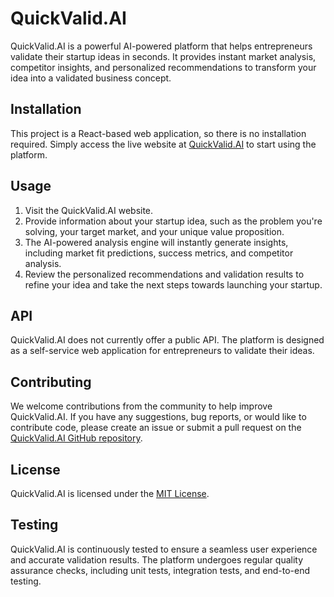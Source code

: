 # QuickValid.AI

QuickValid.AI is a powerful AI-powered platform that helps entrepreneurs validate their startup ideas in seconds. It provides instant market analysis, competitor insights, and personalized recommendations to transform your idea into a validated business concept.

## Installation

This project is a React-based web application, so there is no installation required. Simply access the live website at [QuickValid.AI](https://quickvalid.ai) to start using the platform.

## Usage

1. Visit the QuickValid.AI website.
2. Provide information about your startup idea, such as the problem you're solving, your target market, and your unique value proposition.
3. The AI-powered analysis engine will instantly generate insights, including market fit predictions, success metrics, and competitor analysis.
4. Review the personalized recommendations and validation results to refine your idea and take the next steps towards launching your startup.

## API

QuickValid.AI does not currently offer a public API. The platform is designed as a self-service web application for entrepreneurs to validate their ideas.

## Contributing

We welcome contributions from the community to help improve QuickValid.AI. If you have any suggestions, bug reports, or would like to contribute code, please create an issue or submit a pull request on the [QuickValid.AI GitHub repository](https://github.com/quickvalid/quickvalid.ai).

## License

QuickValid.AI is licensed under the [MIT License](LICENSE).

## Testing

QuickValid.AI is continuously tested to ensure a seamless user experience and accurate validation results. The platform undergoes regular quality assurance checks, including unit tests, integration tests, and end-to-end testing.
